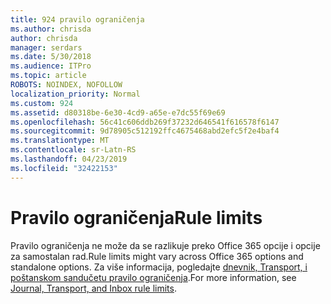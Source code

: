 ```yaml
---
title: 924 pravilo ograničenja
ms.author: chrisda
author: chrisda
manager: serdars
ms.date: 5/30/2018
ms.audience: ITPro
ms.topic: article
ROBOTS: NOINDEX, NOFOLLOW
localization_priority: Normal
ms.custom: 924
ms.assetid: d80318be-6e30-4cd9-a65e-e7dc55f69e69
ms.openlocfilehash: 56c41c606ddb269f37232d646541f616578f6147
ms.sourcegitcommit: 9d78905c512192ffc4675468abd2efc5f2e4baf4
ms.translationtype: MT
ms.contentlocale: sr-Latn-RS
ms.lasthandoff: 04/23/2019
ms.locfileid: "32422153"
---
```

# <a name="rule-limits"></a><span data-ttu-id="f00de-102">Pravilo ograničenja</span><span class="sxs-lookup"><span data-stu-id="f00de-102">Rule limits</span></span>

<span data-ttu-id="f00de-103">Pravilo ograničenja ne može da se razlikuje preko Office 365 opcije i opcije za samostalan rad.</span><span class="sxs-lookup"><span data-stu-id="f00de-103">Rule limits might vary across Office 365 options and standalone options.</span></span> <span data-ttu-id="f00de-104">Za više informacija, pogledajte [dnevnik, Transport, i poštanskom sandučetu pravilo ograničenja](https://technet.microsoft.com/library/exchange-online-limits.aspx).</span><span class="sxs-lookup"><span data-stu-id="f00de-104">For more information, see [Journal, Transport, and Inbox rule limits](https://technet.microsoft.com/library/exchange-online-limits.aspx).</span></span>
